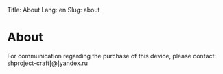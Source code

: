 Title: About
Lang: en
Slug: about

# About

For communication regarding the purchase of this device, please contact: shproject-craft[@]yandex.ru